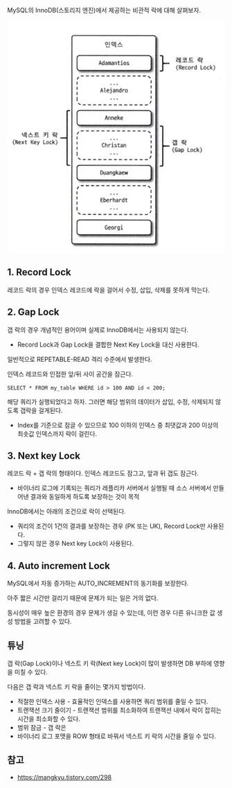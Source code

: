 MySQL의 InnoDB(스토리지 엔진)에서 제공하는 비관적 락에 대해 살펴보자.

![img.png](img.png)

## 1. Record Lock

레코드 락의 경우 인덱스 레코드에 락을 걸어서 수정, 삽입, 삭제를 못하게 막는다.

## 2. Gap Lock

갭 락의 경우 개념적인 용어이며 실제로 InnoDB에서는 사용되지 않는다.
- Record Lock과 Gap Lock을 결합한 Next Key Lock을 대신 사용한다.

일반적으로 REPETABLE-READ 격리 수준에서 발생한다.

인덱스 레코드와 인접한 앞/뒤 사이 공간을 잠근다.

```mysql
SELECT * FROM my_table WHERE id > 100 AND id < 200;
```

해당 쿼리가 실행되었다고 하자. 그러면 해당 범위의 데이터가 삽입, 수정, 삭제되지 않도록 갭락을 걸게된다.
- Index를 기준으로 잠글 수 있으므로 100 이하의 인덱스 중 최댓값과 200 이상의 최솟값 인덱스까지 락이 걸린다.

## 3. Next key Lock

레코드 락 + 갭 락의 형태이다. 인덱스 레코드도 잠그고, 앞과 뒤 갭도 잠근다.

- 바이너리 로그에 기록되는 쿼리가 레플리카 서버에서 실행될 때 소스 서버에서 만들어낸 결과와 동일하게 하도록 보장하는 것이 목적

InnoDB에서는 아래의 조건으로 락이 선택된다.
- 쿼리의 조건이 1건의 결과를 보장하는 경우 (PK 또는 UK), Record Lock만 사용된다.
- 그렇지 않은 경우 Next key Lock이 사용된다.

## 4. Auto increment Lock

MySQL에서 자동 증가하는 AUTO_INCREMENT의 동기화를 보장한다.

아주 짧은 시간만 걸리기 때문에 문제가 되는 일은 거의 없다.

동시성이 매우 높은 환경의 경우 문제가 생길 수 있는데, 이런 경우 다른 유니크한 값 생성 방법을 고려할 수 있다. 

## 튜닝

갭 락(Gap Lock)이나 넥스트 키 락(Next key Lock)이 많이 발생하면 DB 부하에 영향을 미칠 수 있다.

다음은 갭 락과 넥스트 키 락을 줄이는 몇가지 방법이다.
- 적절한 인덱스 사용 - 효율적인 인덱스를 사용하면 쿼리 범위를 줄일 수 있다.
- 트랜잭션 크기 줄이기 - 트랜잭션 범위를 최소화하여 트랜잭션 내에서 락이 잡히는 시간을 최소화할 수 있다.
- 범위 잠금 - 갭 락은
- 바이너리 로그 포맷을 ROW 형태로 바꿔서 넥스트 키 락의 시간을 줄일 수 있다.

## 참고
- https://mangkyu.tistory.com/298